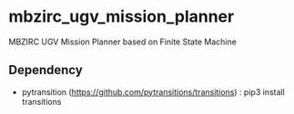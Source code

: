 # mbzirc_ugv_mission_planner
MBZIRC UGV Mission Planner based on Finite State Machine

## Dependency
- pytransition (https://github.com/pytransitions/transitions) : pip3 install transitions
